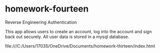 # homework-fourteen
Reverse Engineering Authentication

This app allows users to create an account, log into the account and sign back out securely. All user data is stored in a mysql database.


file:///C:/Users/17035/OneDrive/Documents/homework-thirteen/index.html
